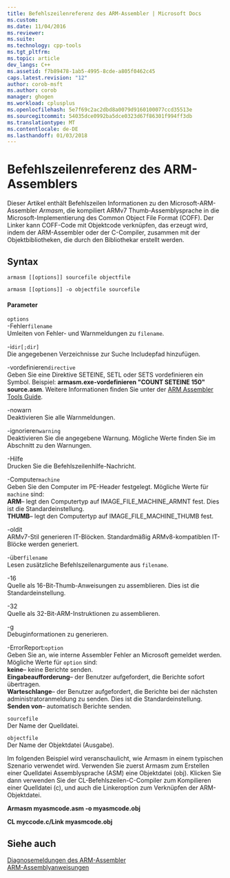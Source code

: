```yaml
---
title: Befehlszeilenreferenz des ARM-Assembler | Microsoft Docs
ms.custom: 
ms.date: 11/04/2016
ms.reviewer: 
ms.suite: 
ms.technology: cpp-tools
ms.tgt_pltfrm: 
ms.topic: article
dev_langs: C++
ms.assetid: f7b89478-1ab5-4995-8cde-a805f0462c45
caps.latest.revision: "12"
author: corob-msft
ms.author: corob
manager: ghogen
ms.workload: cplusplus
ms.openlocfilehash: 5e7f69c2ac2dbd8a0079d9160100077ccd35513e
ms.sourcegitcommit: 54035dce0992ba5dce0323d67f86301f994ff3db
ms.translationtype: MT
ms.contentlocale: de-DE
ms.lasthandoff: 01/03/2018
---
```

# <a name="arm-assembler-command-line-reference"></a>Befehlszeilenreferenz des ARM-Assemblers
Dieser Artikel enthält Befehlszeilen Informationen zu den Microsoft-ARM-Assembler *Armasm*, die kompiliert ARMv7 Thumb-Assemblysprache in die Microsoft-Implementierung des Common Object File Format (COFF). Der Linker kann COFF-Code mit Objektcode verknüpfen, das erzeugt wird, indem der ARM-Assembler oder der C-Compiler, zusammen mit der Objektbibliotheken, die durch den Bibliothekar erstellt werden.  
  
## <a name="syntax"></a>Syntax  
  
```  
armasm [[options]] sourcefile objectfile  
```  
  
```  
armasm [[options]] -o objectfile sourcefile  
```  
  
#### <a name="parameters"></a>Parameter  
 `options`  
 -Fehler`filename`  
 Umleiten von Fehler- und Warnmeldungen zu `filename`.  
  
 -i`dir[;dir]`  
 Die angegebenen Verzeichnisse zur Suche Includepfad hinzufügen.  
  
 -vordefinieren`directive`  
 Geben Sie eine Direktive SETEINE, SETL oder SETS vordefinieren ein Symbol. Beispiel: **armasm.exe-vordefinieren "COUNT SETEINE 150" source.asm**. Weitere Informationen finden Sie unter der [ARM Assembler Tools Guide](http://go.microsoft.com/fwlink/p/?linkid=246102).  
  
 -nowarn  
 Deaktivieren Sie alle Warnmeldungen.  
  
 -ignorieren`warning`  
 Deaktivieren Sie die angegebene Warnung. Mögliche Werte finden Sie im Abschnitt zu den Warnungen.  
  
 -Hilfe  
 Drucken Sie die Befehlszeilenhilfe-Nachricht.  
  
 -Computer`machine`  
 Geben Sie den Computer im PE-Header festgelegt.  Mögliche Werte für `machine` sind:  
**ARM**– legt den Computertyp auf IMAGE_FILE_MACHINE_ARMNT fest. Dies ist die Standardeinstellung.   
**THUMB**– legt den Computertyp auf IMAGE_FILE_MACHINE_THUMB fest.  
  
 -oldit  
 ARMv7-Stil generieren IT-Blöcken.  Standardmäßig ARMv8-kompatiblen IT-Blöcke werden generiert.  
  
 -über`filename`  
 Lesen zusätzliche Befehlszeilenargumente aus `filename`.  
  
 -16  
 Quelle als 16-Bit-Thumb-Anweisungen zu assemblieren.  Dies ist die Standardeinstellung.  
  
 -32  
 Quelle als 32-Bit-ARM-Instruktionen zu assemblieren.  
  
 -g  
 Debuginformationen zu generieren.  
  
 -ErrorReport:`option`  
 Geben Sie an, wie interne Assembler Fehler an Microsoft gemeldet werden.  Mögliche Werte für `option` sind:   
**keine**– keine Berichte senden.   
**Eingabeaufforderung**– der Benutzer aufgefordert, die Berichte sofort übertragen.   
**Warteschlange**– der Benutzer aufgefordert, die Berichte bei der nächsten administratoranmeldung zu senden. Dies ist die Standardeinstellung.   
**Senden von**– automatisch Berichte senden.  
  
 `sourcefile`  
 Der Name der Quelldatei.  
  
 `objectfile`  
 Der Name der Objektdatei (Ausgabe).  
  
 Im folgenden Beispiel wird veranschaulicht, wie Armasm in einem typischen Szenario verwendet wird. Verwenden Sie zuerst Armasm zum Erstellen einer Quelldatei Assemblysprache (ASM) eine Objektdatei (obj). Klicken Sie dann verwenden Sie der CL-Befehlszeilen-C-Compiler zum Kompilieren einer Quelldatei (c), und auch die Linkeroption zum Verknüpfen der ARM-Objektdatei.  
  
 **Armasm myasmcode.asm -o myasmcode.obj**  
  
 **CL myccode.c/Link myasmcode.obj**  
  
## <a name="see-also"></a>Siehe auch  
 [Diagnosemeldungen des ARM-Assembler](../../assembler/arm/arm-assembler-diagnostic-messages.md)   
 [ARM-Assemblyanweisungen](../../assembler/arm/arm-assembler-directives.md)